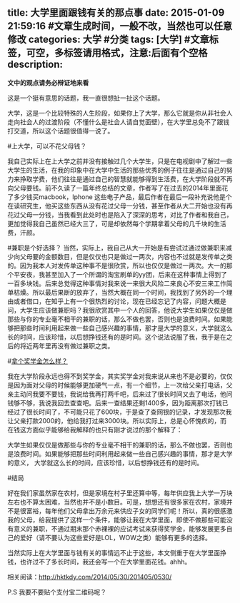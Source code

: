 title:  大学里面跟钱有关的那点事
date: 2015-01-09 21:59:16 #文章生成时间，一般不改，当然也可以任意修改
categories: 大学 #分类
tags: [大学] #文章标签，可空，多标签请用格式，注意:后面有个空格
description:  
---
**文中的观点请务必辩证地来看**


这是一个挺有意思的话题，我一直很想扯一扯这个话题。

大学，这是一个比较特殊的人生阶段，如果你上了大学，那么它就是你从非社会人走向社会人的过渡阶段（不懂什么是社会人请自觉面壁），在大学里总免不了跟钱打交道，所以这个话题很值得一说了。

#上大学，可以不花父母钱？

我自己实际上在上大学之前并没有接触过几个大学生，只是在电视剧中了解过一些大学生的生活，在我的印象中在大学中生活的那些优秀的例子往往是通过自己的努力来挣取学费，他们往往是通过自己的智慧就能够得到生活费，在大学阶段就不再向父母要钱。前不久读了一篇年终总结的文章，作者写了在过去的2014年里面花了多少钱买macbook，Iphone 这些电子产品，最后作者在最后一段补充说他是个在读研究生，他买这些东西从没有花过父母一分钱，甚至作者从大二开始也没有再花过父母一分钱，当我看到此处时也是陷入了深深的思考，对比了作者和我自己，更加觉得我自己虽然已经大三了，可是却依然每个学期拿着父母的几千块的生活费，汗颜。

#兼职是个好选择？
当然，实际上，我自己从大一开始是有尝试过通过做兼职来减少向父母要的金额数目，但是仅仅也只是做过一两次，内容也不过就是发传单之类的。因为我本人对发传单这种事不是很欣赏，所以也仅仅是做过一两次。大一的那个平安夜，我甚至加入了一个所谓的淘宝刷单的yy团，后来在这种事情上得到了一百多块钱。后来总觉得这种事情对我来说一来很大风险二来良心不安三来工作简单枯燥。所以最后果断的放弃了，当然大概在同一个时间，我找到了另外的一个理由或者借口，在知乎上有一个很热烈的讨论，现在已经忘记了内容，问题大概是问，大学生应该做兼职吗？我很欣赏其中一个人的回答，他说大学生如果仅仅是做那些与你的专业毫不相干的兼职的话，那么不做也罢，否则也是浪费时间。如果能够把那些时间利用起来做一些自己感兴趣的事情，那才是大学的意义，大学就这么长的时间，应该珍惜，以后想挣钱还有的是时间。这个说法说服了我，我于是在之后的将近两年里再没有做过兼职之类。


#[拿个奖学金怎么样？](http://www.jianshu.com/p/6c0947eb431f)

我在大学阶段永远也得不到奖学金，其实奖学金对我来说从来也不是必要的，仅仅是因为面对父母的时候能够更加硬气一点，有一个细节，上一次给父亲打电话，父亲主动问我要不要钱，我说给我再打两千吧，后来过了很长时间又去了电话，他问钱够不够，我说我回去查查吧。后来一查结果还剩1400多，因为距离那次打钱已经过了很长时间了，不可能只花了600块，于是查了查网银的记录，才发现那次我让父亲打款2000的，他给我打过来3000块。所以实际上，总是心怀愧疚的，而在钱这方面似乎能够给我解释的也只有刚才说过的那个解释了：

大学生如果仅仅是做那些与你的专业毫不相干的兼职的话，那么不做也罢，否则也是浪费时间。如果能够把那些时间利用起来做一些自己感兴趣的事情，那才是大学的意义，
大学就这么长的时间，应该珍惜，以后想挣钱还有的是时间。

#结局

好在我们家虽然家在农村，但是家境在村子里还算中等，每年供应我上大学一万块左右也不算太困难，当然也并不是小数目。可是，想想还有很多家在农村，家境并不是很富裕，每年他们父母拿出万余元来供应子女的同学们呢！所以，真的很感激我的父母，给我提供了这样一个条件，能够让我在大学里面，即使不做那些可能没有意义的兼职，不通过期末那个赤裸裸的应试考试来获得奖学金，能够发展更多自己的爱好（请不要认为这些爱好是LOL，WOW之类）能够有更多的选择。

当然实际上在大学里面与钱有关的事情远不止于这些，本文侧重于在大学里面挣钱，也许过不了多长时间，我还会写一个在大学里面花钱。ahhh。

相关阅读：http://hktkdy.com/2014/05/30/201405/0530/

P.S   我要不要贴个支付宝二维码呢？